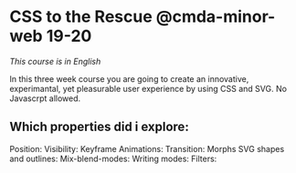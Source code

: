 # CSS to the Rescue @cmda-minor-web 19-20

_This course is in English_

In this three week course you are going to create an innovative, experimantal, yet pleasurable user experience by using CSS and SVG. No Javascrpt allowed.

## Which properties did i explore:

Position:
Visibility:
Keyframe Animations:
Transition:
Morphs SVG shapes and outlines:
Mix-blend-modes:
Writing modes:
Filters:

